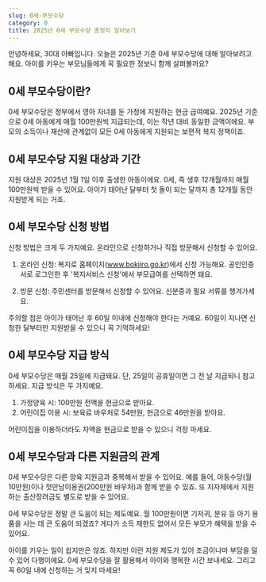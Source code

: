 ```yaml
---
slug: 0세-부모수당
category: 0
title: 2025년 0세 부모수당 총정리 알아보기
---
```


안녕하세요, 30대 아빠입니다. 오늘은 2025년 기준 0세 부모수당에 대해 알아보려고 해요. 아이를 키우는 부모님들에게 꼭 필요한 정보니 함께 살펴볼까요?

## 0세 부모수당이란?

0세 부모수당은 정부에서 영아 자녀를 둔 가정에 지원하는 현금 급여예요. 2025년 기준으로 0세 아동에게 매월 100만원씩 지급되는데, 이는 작년 대비 동일한 금액이에요. 부모의 소득이나 재산에 관계없이 모든 0세 아동에게 지원되는 보편적 복지 정책이죠.

## 0세 부모수당 지원 대상과 기간

지원 대상은 2025년 1월 1일 이후 출생한 아동이에요. 0세, 즉 생후 12개월까지 매월 100만원씩 받을 수 있어요. 아이가 태어난 달부터 첫 돌이 되는 달까지 총 12개월 동안 지원받게 되는 거죠.

## 0세 부모수당 신청 방법

신청 방법은 크게 두 가지예요. 온라인으로 신청하거나 직접 방문해서 신청할 수 있어요.

1. 온라인 신청: 복지로 홈페이지(www.bokjiro.go.kr)에서 신청 가능해요. 공인인증서로 로그인한 후 '복지서비스 신청'에서 부모급여를 선택하면 돼요.

2. 방문 신청: 주민센터를 방문해서 신청할 수 있어요. 신분증과 필요 서류를 챙겨가세요.

주의할 점은 아이가 태어난 후 60일 이내에 신청해야 한다는 거예요. 60일이 지나면 신청한 달부터만 지원받을 수 있으니 꼭 기억하세요!

## 0세 부모수당 지급 방식

0세 부모수당은 매월 25일에 지급돼요. 단, 25일이 공휴일이면 그 전 날 지급되니 참고하세요. 지급 방식은 두 가지예요.

1. 가정양육 시: 100만원 전액을 현금으로 받아요.
2. 어린이집 이용 시: 보육료 바우처로 54만원, 현금으로 46만원을 받아요.

어린이집을 이용하더라도 차액을 현금으로 받을 수 있으니 걱정 마세요.

## 0세 부모수당과 다른 지원금의 관계

0세 부모수당은 다른 양육 지원금과 중복해서 받을 수 있어요. 예를 들어, 아동수당(월 10만원)이나 첫만남이용권(200만원 바우처)과 함께 받을 수 있죠. 또 지자체에서 지원하는 출산장려금도 별도로 받을 수 있어요.

0세 부모수당은 정말 큰 도움이 되는 제도예요. 월 100만원이면 기저귀, 분유 등 아기 용품을 사는 데 큰 도움이 되겠죠? 게다가 소득 제한도 없어서 모든 부모가 혜택을 받을 수 있어요.

아이를 키우는 일이 쉽지만은 않죠. 하지만 이런 지원 제도가 있어 조금이나마 부담을 덜 수 있어 다행이에요. 0세 부모수당을 잘 활용해서 아이와 행복한 시간 보내세요. 그리고 꼭 60일 내에 신청하는 거 잊지 마세요!